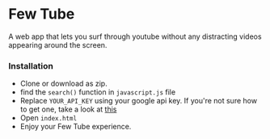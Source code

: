 # Few Tube

 A web app that lets you surf through youtube without any distracting videos appearing around the screen. 


### Installation

 - Clone or download as zip.
 - find the ```search()``` function in ```javascript.js``` file
 - Replace ```YOUR_API_KEY``` using your google api key. If you're not sure how to get one, take a look at [this](https://developers.google.com/maps/documentation/javascript/get-api-key)
 - Open ```index.html```
 - Enjoy your Few Tube experience.